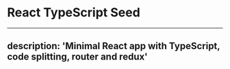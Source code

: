 # React TypeScript Seed

---
description: 'Minimal React app with TypeScript, code splitting, router and redux'
---


